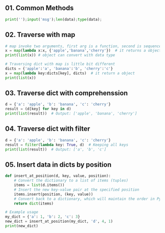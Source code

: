 ## 01. Common Methods
```py
print('');input('msg');len(data);type(data);
```
## 02. Traverse with map 
```py
# map invoke two arguments, first arg is a function, second is sequence data type
x = map(lambda x:x, {'apple','banana','cherry'})  # it returns a object
print(list(x)) # object can convert with data type

# Traversing dict with map is little bit different
dicts = {'apple':'a', 'banana':'b', 'cherry':'c'}
x = map(lambda key:dicts[key], dicts)  # it return a object
print(list(x))
```
## 03. Traverse dict with comprehenssion
```py
d = {'a': 'apple', 'b': 'banana', 'c': 'cherry'}
result = (d[key] for key in d)
print(list(result))  # Output: ['apple', 'banana', 'cherry']
```
## 04. Traverse dict with filter
```py
d = {'a': 'apple', 'b': 'banana', 'c': 'cherry'}
result = filter(lambda key: True, d)  # Keeping all keys
print(list(result))  # Output: ['a', 'b', 'c']
```
## 05. Insert data in dicts by position
```py
def insert_at_position(d, key, value, position):
    # Convert the dictionary to a list of items (tuples)
    items = list(d.items())
    # Insert the new key-value pair at the specified position
    items.insert(position, (key, value))
    # Convert back to a dictionary, which will maintain the order in Python 3.7+
    return dict(items)

# Example usage
my_dict = {'a': 1, 'b': 2, 'c': 3}
new_dict = insert_at_position(my_dict, 'd', 4, 1)
print(new_dict)
```
